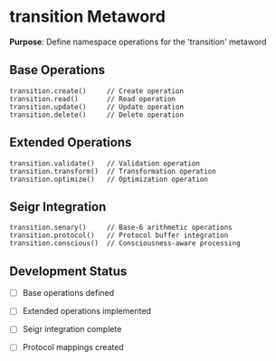 # transition Metaword

**Purpose**: Define namespace operations for the 'transition' metaword

## Base Operations

```hyphos
transition.create()     // Create operation
transition.read()       // Read operation  
transition.update()     // Update operation
transition.delete()     // Delete operation
```

## Extended Operations

```hyphos
transition.validate()   // Validation operation
transition.transform()  // Transformation operation
transition.optimize()   // Optimization operation
```

## Seigr Integration

```hyphos
transition.senary()     // Base-6 arithmetic operations
transition.protocol()   // Protocol buffer integration
transition.conscious()  // Consciousness-aware processing
```

## Development Status

- [ ] Base operations defined
- [ ] Extended operations implemented  
- [ ] Seigr integration complete
- [ ] Protocol mappings created

